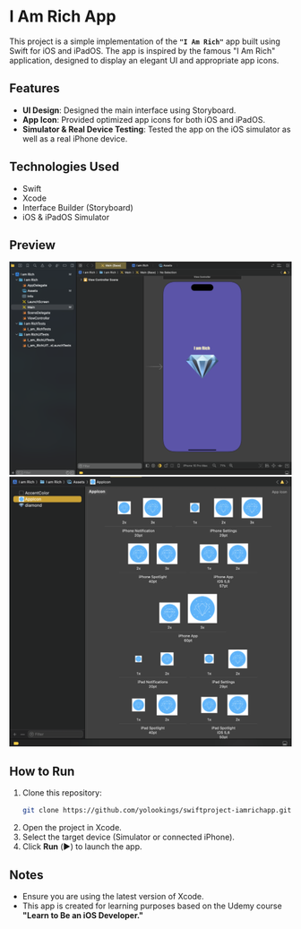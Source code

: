 # I Am Rich App

This project is a simple implementation of the **`"I Am Rich"`** app built using Swift for iOS and iPadOS. The app is inspired by the famous "I Am Rich" application, designed to display an elegant UI and appropriate app icons.

## Features

- **UI Design**: Designed the main interface using Storyboard.
- **App Icon**: Provided optimized app icons for both iOS and iPadOS.
- **Simulator & Real Device Testing**: Tested the app on the iOS simulator as well as a real iPhone device.

## Technologies Used

- Swift
- Xcode
- Interface Builder (Storyboard)
- iOS & iPadOS Simulator

## Preview

![image-screen-app](/img/image.png)
![image-icon-app](/img/image2.png)

## How to Run

1. Clone this repository:
   ```bash
   git clone https://github.com/yolookings/swiftproject-iamrichapp.git
   ```
2. Open the project in Xcode.
3. Select the target device (Simulator or connected iPhone).
4. Click **Run** (▶️) to launch the app.

## Notes

- Ensure you are using the latest version of Xcode.
- This app is created for learning purposes based on the Udemy course **"Learn to Be an iOS Developer."**
